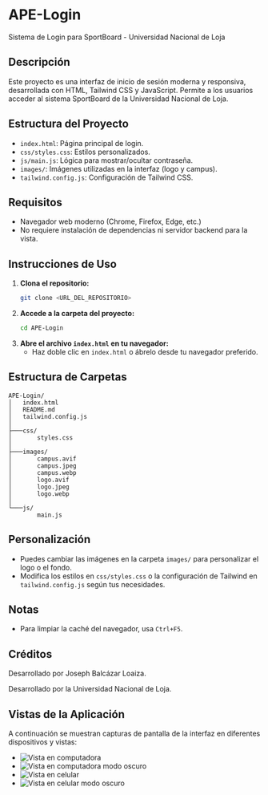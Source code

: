 
# APE-Login


Sistema de Login para SportBoard - Universidad Nacional de Loja


## Descripción

Este proyecto es una interfaz de inicio de sesión moderna y responsiva, desarrollada con HTML, Tailwind CSS y JavaScript. Permite a los usuarios acceder al sistema SportBoard de la Universidad Nacional de Loja.

## Estructura del Proyecto

- `index.html`: Página principal de login.
- `css/styles.css`: Estilos personalizados.
- `js/main.js`: Lógica para mostrar/ocultar contraseña.
- `images/`: Imágenes utilizadas en la interfaz (logo y campus).
- `tailwind.config.js`: Configuración de Tailwind CSS.

## Requisitos

- Navegador web moderno (Chrome, Firefox, Edge, etc.)
- No requiere instalación de dependencias ni servidor backend para la vista.

## Instrucciones de Uso

1. **Clona el repositorio:**
   ```sh
   git clone <URL_DEL_REPOSITORIO>
   ```
2. **Accede a la carpeta del proyecto:**
   ```sh
   cd APE-Login
   ```
3. **Abre el archivo `index.html` en tu navegador:**
   - Haz doble clic en `index.html` o ábrelo desde tu navegador preferido.

## Estructura de Carpetas

```
APE-Login/
│   index.html
│   README.md
│   tailwind.config.js
│
├───css/
│       styles.css
│
├───images/
│       campus.avif
│       campus.jpeg
│       campus.webp
│       logo.avif
│       logo.jpeg
│       logo.webp
│
└───js/
        main.js
```

## Personalización
- Puedes cambiar las imágenes en la carpeta `images/` para personalizar el logo o el fondo.
- Modifica los estilos en `css/styles.css` o la configuración de Tailwind en `tailwind.config.js` según tus necesidades.

## Notas
- Para limpiar la caché del navegador, usa `Ctrl+F5`.

## Créditos
Desarrollado por Joseph Balcázar Loaiza.


Desarrollado por la Universidad Nacional de Loja.

## Vistas de la Aplicación

A continuación se muestran capturas de pantalla de la interfaz en diferentes dispositivos y vistas:

- ![Vista en computadora](images/imagen1_vistacompu.png)
- ![Vista en computadora modo oscuro](images/imagen2_vistacompuoscuro.png)
- ![Vista en celular](images/imagen3_vistacelu.png)
- ![Vista en celular modo oscuro](images/imagen4_vistaceluoscuro.png)
